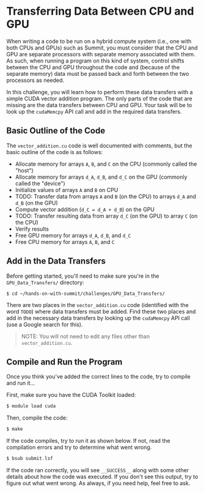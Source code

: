 # Transferring Data Between CPU and GPU

When writing a code to be run on a hybrid compute system (i.e., one with both CPUs and GPUs) such as Summit, you must consider that the CPU and GPU are separate processors with separate memory associated with them. As such, when running a program on this kind of system, control shifts between the CPU and GPU throughout the code and (because of the separate memory) data must be passed back and forth between the two processors as needed.

In this challenge, you will learn how to perform these data transfers with a simple CUDA vector addition program. The only parts of the code that are missing are the data transfers between CPU and GPU. Your task will be to look up the `cudaMemcpy` API call and add in the required data transfers.

## Basic Outline of the Code

The `vector_addition.cu` code is well documented with comments, but the basic outline of the code is as follows:

* Allocate memory for arrays `A`,  `B`, and `C` on the CPU (commonly called the "host")
* Allocate memory for arrays `d_A`, `d_B`, and `d_C` on the GPU (commonly called the "device")
* Initialize values of arrays `A` and `B` on CPU
* TODO: Transfer data from arrays `A` and `B` (on the CPU) to arrays `d_A` and `d_B` (on the GPU)
* Compute vector addition (`d_C = d_A + d_B`) on the GPU
* TODO: Transfer resulting data from array `d_C` (on the GPU) to array `C` (on the CPU)
* Verify results
* Free GPU memory for arrays `d_A`, `d_B`, and `d_C`
* Free CPU memory for arrays `A`, `B`, and `C`

## Add in the Data Transfers

Before getting started, you'll need to make sure you're in the `GPU_Data_Transfers/` directory:

```
$ cd ~/hands-on-with-summit/challenges/GPU_Data_Transfers/
```

There are two places in the `vector_addition.cu` code (identified with the word `TODO`) where data transfers must be added. Find these two places and add in the necessary data transfers by looking up the `cudaMemcpy` API call (use a Google search for this).

> NOTE: You will not need to edit any files other than `vector_addition.cu`.

## Compile and Run the Program

Once you think you've added the correct lines to the code, try to compile and run it...

First, make sure you have the CUDA Toolkit loaded:

```c
$ module load cuda
``` 

Then, compile the code:

```c
$ make
```

If the code compiles, try to run it as shown below. If not, read the compilation errors and try to determine what went wrong.

```c
$ bsub submit.lsf
```

If the code ran correctly, you will see `__SUCCESS__` along with some other details about how the code was executed. If you don't see this output, try to figure out what went wrong. As always, if you need help, feel free to ask.

